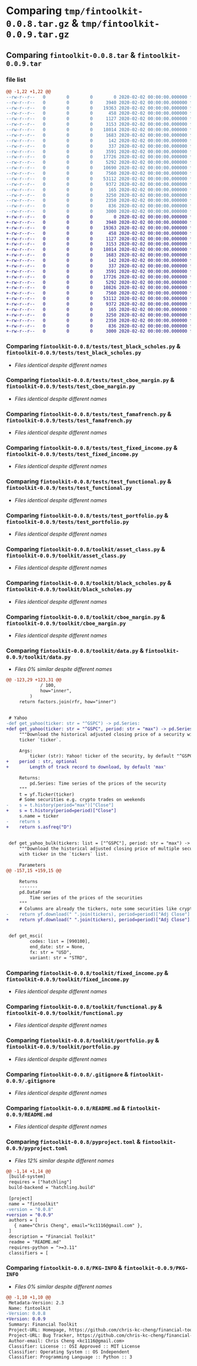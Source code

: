 # Comparing `tmp/fintoolkit-0.0.8.tar.gz` & `tmp/fintoolkit-0.0.9.tar.gz`

## Comparing `fintoolkit-0.0.8.tar` & `fintoolkit-0.0.9.tar`

### file list

```diff
@@ -1,22 +1,22 @@
--rw-r--r--   0        0        0        0 2020-02-02 00:00:00.000000 fintoolkit-0.0.8/tests/__init__.py
--rw-r--r--   0        0        0     3940 2020-02-02 00:00:00.000000 fintoolkit-0.0.8/tests/test_black_scholes.py
--rw-r--r--   0        0        0    19363 2020-02-02 00:00:00.000000 fintoolkit-0.0.8/tests/test_cboe_margin.py
--rw-r--r--   0        0        0      458 2020-02-02 00:00:00.000000 fintoolkit-0.0.8/tests/test_data.py
--rw-r--r--   0        0        0     1127 2020-02-02 00:00:00.000000 fintoolkit-0.0.8/tests/test_famafrench.py
--rw-r--r--   0        0        0     3153 2020-02-02 00:00:00.000000 fintoolkit-0.0.8/tests/test_fixed_income.py
--rw-r--r--   0        0        0    18014 2020-02-02 00:00:00.000000 fintoolkit-0.0.8/tests/test_functional.py
--rw-r--r--   0        0        0     1683 2020-02-02 00:00:00.000000 fintoolkit-0.0.8/tests/test_portfolio.py
--rw-r--r--   0        0        0      142 2020-02-02 00:00:00.000000 fintoolkit-0.0.8/tests/test_visualization.py
--rw-r--r--   0        0        0      337 2020-02-02 00:00:00.000000 fintoolkit-0.0.8/toolkit/__init__.py
--rw-r--r--   0        0        0     3591 2020-02-02 00:00:00.000000 fintoolkit-0.0.8/toolkit/asset_class.py
--rw-r--r--   0        0        0    17726 2020-02-02 00:00:00.000000 fintoolkit-0.0.8/toolkit/black_scholes.py
--rw-r--r--   0        0        0     5292 2020-02-02 00:00:00.000000 fintoolkit-0.0.8/toolkit/cboe_margin.py
--rw-r--r--   0        0        0    10690 2020-02-02 00:00:00.000000 fintoolkit-0.0.8/toolkit/data.py
--rw-r--r--   0        0        0     7560 2020-02-02 00:00:00.000000 fintoolkit-0.0.8/toolkit/fixed_income.py
--rw-r--r--   0        0        0    53112 2020-02-02 00:00:00.000000 fintoolkit-0.0.8/toolkit/functional.py
--rw-r--r--   0        0        0     9372 2020-02-02 00:00:00.000000 fintoolkit-0.0.8/toolkit/portfolio.py
--rw-r--r--   0        0        0      165 2020-02-02 00:00:00.000000 fintoolkit-0.0.8/toolkit/visualization.py
--rw-r--r--   0        0        0     3250 2020-02-02 00:00:00.000000 fintoolkit-0.0.8/.gitignore
--rw-r--r--   0        0        0     2350 2020-02-02 00:00:00.000000 fintoolkit-0.0.8/README.md
--rw-r--r--   0        0        0      836 2020-02-02 00:00:00.000000 fintoolkit-0.0.8/pyproject.toml
--rw-r--r--   0        0        0     3000 2020-02-02 00:00:00.000000 fintoolkit-0.0.8/PKG-INFO
+-rw-r--r--   0        0        0        0 2020-02-02 00:00:00.000000 fintoolkit-0.0.9/tests/__init__.py
+-rw-r--r--   0        0        0     3940 2020-02-02 00:00:00.000000 fintoolkit-0.0.9/tests/test_black_scholes.py
+-rw-r--r--   0        0        0    19363 2020-02-02 00:00:00.000000 fintoolkit-0.0.9/tests/test_cboe_margin.py
+-rw-r--r--   0        0        0      458 2020-02-02 00:00:00.000000 fintoolkit-0.0.9/tests/test_data.py
+-rw-r--r--   0        0        0     1127 2020-02-02 00:00:00.000000 fintoolkit-0.0.9/tests/test_famafrench.py
+-rw-r--r--   0        0        0     3153 2020-02-02 00:00:00.000000 fintoolkit-0.0.9/tests/test_fixed_income.py
+-rw-r--r--   0        0        0    18014 2020-02-02 00:00:00.000000 fintoolkit-0.0.9/tests/test_functional.py
+-rw-r--r--   0        0        0     1683 2020-02-02 00:00:00.000000 fintoolkit-0.0.9/tests/test_portfolio.py
+-rw-r--r--   0        0        0      142 2020-02-02 00:00:00.000000 fintoolkit-0.0.9/tests/test_visualization.py
+-rw-r--r--   0        0        0      337 2020-02-02 00:00:00.000000 fintoolkit-0.0.9/toolkit/__init__.py
+-rw-r--r--   0        0        0     3591 2020-02-02 00:00:00.000000 fintoolkit-0.0.9/toolkit/asset_class.py
+-rw-r--r--   0        0        0    17726 2020-02-02 00:00:00.000000 fintoolkit-0.0.9/toolkit/black_scholes.py
+-rw-r--r--   0        0        0     5292 2020-02-02 00:00:00.000000 fintoolkit-0.0.9/toolkit/cboe_margin.py
+-rw-r--r--   0        0        0    10826 2020-02-02 00:00:00.000000 fintoolkit-0.0.9/toolkit/data.py
+-rw-r--r--   0        0        0     7560 2020-02-02 00:00:00.000000 fintoolkit-0.0.9/toolkit/fixed_income.py
+-rw-r--r--   0        0        0    53112 2020-02-02 00:00:00.000000 fintoolkit-0.0.9/toolkit/functional.py
+-rw-r--r--   0        0        0     9372 2020-02-02 00:00:00.000000 fintoolkit-0.0.9/toolkit/portfolio.py
+-rw-r--r--   0        0        0      165 2020-02-02 00:00:00.000000 fintoolkit-0.0.9/toolkit/visualization.py
+-rw-r--r--   0        0        0     3250 2020-02-02 00:00:00.000000 fintoolkit-0.0.9/.gitignore
+-rw-r--r--   0        0        0     2350 2020-02-02 00:00:00.000000 fintoolkit-0.0.9/README.md
+-rw-r--r--   0        0        0      836 2020-02-02 00:00:00.000000 fintoolkit-0.0.9/pyproject.toml
+-rw-r--r--   0        0        0     3000 2020-02-02 00:00:00.000000 fintoolkit-0.0.9/PKG-INFO
```

### Comparing `fintoolkit-0.0.8/tests/test_black_scholes.py` & `fintoolkit-0.0.9/tests/test_black_scholes.py`

 * *Files identical despite different names*

### Comparing `fintoolkit-0.0.8/tests/test_cboe_margin.py` & `fintoolkit-0.0.9/tests/test_cboe_margin.py`

 * *Files identical despite different names*

### Comparing `fintoolkit-0.0.8/tests/test_famafrench.py` & `fintoolkit-0.0.9/tests/test_famafrench.py`

 * *Files identical despite different names*

### Comparing `fintoolkit-0.0.8/tests/test_fixed_income.py` & `fintoolkit-0.0.9/tests/test_fixed_income.py`

 * *Files identical despite different names*

### Comparing `fintoolkit-0.0.8/tests/test_functional.py` & `fintoolkit-0.0.9/tests/test_functional.py`

 * *Files identical despite different names*

### Comparing `fintoolkit-0.0.8/tests/test_portfolio.py` & `fintoolkit-0.0.9/tests/test_portfolio.py`

 * *Files identical despite different names*

### Comparing `fintoolkit-0.0.8/toolkit/asset_class.py` & `fintoolkit-0.0.9/toolkit/asset_class.py`

 * *Files identical despite different names*

### Comparing `fintoolkit-0.0.8/toolkit/black_scholes.py` & `fintoolkit-0.0.9/toolkit/black_scholes.py`

 * *Files identical despite different names*

### Comparing `fintoolkit-0.0.8/toolkit/cboe_margin.py` & `fintoolkit-0.0.9/toolkit/cboe_margin.py`

 * *Files identical despite different names*

### Comparing `fintoolkit-0.0.8/toolkit/data.py` & `fintoolkit-0.0.9/toolkit/data.py`

 * *Files 0% similar despite different names*

```diff
@@ -123,29 +123,31 @@
             / 100,
             how="inner",
         )
     return factors.join(rfr, how="inner")
 
 
 # Yahoo
-def get_yahoo(ticker: str = "^GSPC") -> pd.Series:
+def get_yahoo(ticker: str = "^GSPC", period: str = "max") -> pd.Series:
     """Download the historical adjusted closing price of a security with
     ticker `ticker`.
 
     Args:
         ticker (str): Yahoo! ticker of the security, by default "^GSPC", i.e. S&P 500
+    period : str, optional
+        Length of track record to download, by default 'max'
 
     Returns:
         pd.Series: Time series of the prices of the security
     """
     t = yf.Ticker(ticker)
     # Some securities e.g. crypto trades on weekends
-    s = t.history(period="max")["Close"]
+    s = t.history(period=period)["Close"]
     s.name = ticker
-    return s
+    return s.asfreq("D")
 
 
 def get_yahoo_bulk(tickers: list = ["^GSPC"], period: str = "max") -> pd.DataFrame:
     """Download the historical adjusted closing price of multiple securities
     with ticker in the `tickers` list.
 
     Parameters
@@ -157,15 +159,15 @@
 
     Returns
     -------
     pd.DataFrame
         Time series of the prices of the securities
     """
     # Columns are already the tickers, note some securities like crypto trades in non-business days
-    return yf.download(" ".join(tickers), period=period)["Adj Close"]
+    return yf.download(" ".join(tickers), period=period)["Adj Close"].asfreq('D')
 
 
 def get_msci(
         codes: list = [990100],
         end_date: str = None,
         fx: str = "USD",
         variant: str = "STRD",
```

### Comparing `fintoolkit-0.0.8/toolkit/fixed_income.py` & `fintoolkit-0.0.9/toolkit/fixed_income.py`

 * *Files identical despite different names*

### Comparing `fintoolkit-0.0.8/toolkit/functional.py` & `fintoolkit-0.0.9/toolkit/functional.py`

 * *Files identical despite different names*

### Comparing `fintoolkit-0.0.8/toolkit/portfolio.py` & `fintoolkit-0.0.9/toolkit/portfolio.py`

 * *Files identical despite different names*

### Comparing `fintoolkit-0.0.8/.gitignore` & `fintoolkit-0.0.9/.gitignore`

 * *Files identical despite different names*

### Comparing `fintoolkit-0.0.8/README.md` & `fintoolkit-0.0.9/README.md`

 * *Files identical despite different names*

### Comparing `fintoolkit-0.0.8/pyproject.toml` & `fintoolkit-0.0.9/pyproject.toml`

 * *Files 12% similar despite different names*

```diff
@@ -1,14 +1,14 @@
 [build-system]
 requires = ["hatchling"]
 build-backend = "hatchling.build"
 
 [project]
 name = "fintoolkit"
-version = "0.0.8"
+version = "0.0.9"
 authors = [
   { name="Chris Cheng", email="kc1116@gmail.com" },
 ]
 description = "Financial Toolkit"
 readme = "README.md"
 requires-python = ">=3.11"
 classifiers = [
```

### Comparing `fintoolkit-0.0.8/PKG-INFO` & `fintoolkit-0.0.9/PKG-INFO`

 * *Files 0% similar despite different names*

```diff
@@ -1,10 +1,10 @@
 Metadata-Version: 2.3
 Name: fintoolkit
-Version: 0.0.8
+Version: 0.0.9
 Summary: Financial Toolkit
 Project-URL: Homepage, https://github.com/chris-kc-cheng/financial-toolkit
 Project-URL: Bug Tracker, https://github.com/chris-kc-cheng/financial-toolkit/issues
 Author-email: Chris Cheng <kc1116@gmail.com>
 Classifier: License :: OSI Approved :: MIT License
 Classifier: Operating System :: OS Independent
 Classifier: Programming Language :: Python :: 3
```

